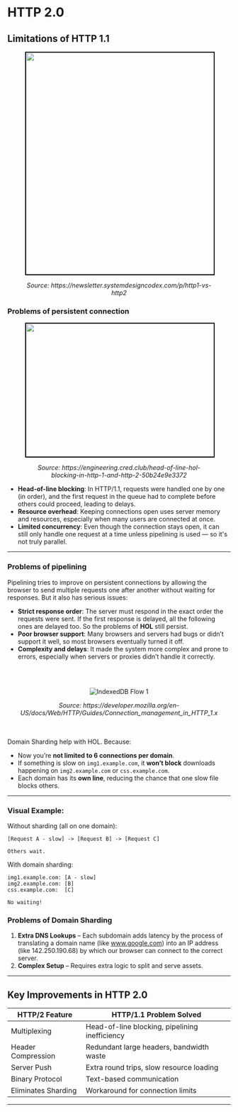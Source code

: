 # HTTP 2.0
## Limitations of HTTP 1.1
<figure>
	<div align="center">
	<img src="/data/HTTP_2/assets/persistentConnection_Pipelining.png" height="500" width="500" style="border: 2px solid black;"></div>
	<p align="center"><i>Source: https://newsletter.systemdesigncodex.com/p/http1-vs-http2</i>
</figure>



### Problems of persistent connection

<figure>
	<div align="center">
	<img src="/data/HTTP_2/assets/HoL.png" height="300" width="500" style="border: 2px solid black;"></div>
	<p align="center"><i>Source: https://engineering.cred.club/head-of-line-hol-blocking-in-http-1-and-http-2-50b24e9e3372</i></p>
</figure>
	
- **Head-of-line blocking**: In HTTP/1.1, requests were handled one by one (in order), and the first request in the queue had to complete before others could proceed, leading to delays.
- **Resource overhead**: Keeping connections open uses server memory and resources, especially when many users are connected at once.
- **Limited concurrency**: Even though the connection stays open, it can still only handle one request at a time unless pipelining is used — so it's not truly parallel.

---

### Problems of pipelining

Pipelining tries to improve on persistent connections by allowing the browser to send multiple requests one after another without waiting for responses. But it also has serious issues:

- **Strict response order**: The server must respond in the exact order the requests were sent. If the first response is delayed, all the following ones are delayed too. So the problems of **HOL** still persist.
- **Poor browser support**: Many browsers and servers had bugs or didn’t support it well, so most browsers eventually turned it off.
- **Complexity and delays**: It made the system more complex and prone to errors, especially when servers or proxies didn’t handle it correctly.

<br> <br>
<p align="center">
  <img src="data/HTTP_2/assets/domain.png" alt="IndexedDB Flow 1">
</p>
<p align="center"><i>Source: https://developer.mozilla.org/en-US/docs/Web/HTTP/Guides/Connection_management_in_HTTP_1.x</i></p>

<br> <br>
Domain Sharding help with HOL. Because:
- Now you’re **not limited to 6 connections per domain**.
- If something is slow on `img1.example.com`, it **won’t block** downloads happening on `img2.example.com` or `css.example.com`.
- Each domain has its **own line**, reducing the chance that one slow file blocks others.

---

### Visual Example:

Without sharding (all on one domain):
```http
[Request A - slow] -> [Request B] -> [Request C]

Others wait.
```

With domain sharding:
``` http
img1.example.com: [A - slow]
img2.example.com: [B]
css.example.com:  [C]

No waiting!
```
### Problems of Domain Sharding

1. **Extra DNS Lookups** – Each subdomain adds latency by the process of translating a domain name (like www.google.com) into an IP address (like 142.250.190.68) by which our browser can connect to the correct server.
2. **Complex Setup** – Requires extra logic to split and serve assets.

---

## Key Improvements in HTTP 2.0

| HTTP/2 Feature       | HTTP/1.1 Problem Solved                         |
|----------------------|-------------------------------------------------|
| Multiplexing         | Head-of-line blocking, pipelining inefficiency  |
| Header Compression   | Redundant large headers, bandwidth waste        |
| Server Push          | Extra round trips, slow resource loading        |
| Binary Protocol      | Text-based communication                        |
| Eliminates Sharding  | Workaround for connection limits                |

---